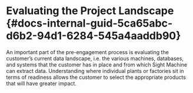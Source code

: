 # Evaluating the Project Landscape {#docs-internal-guid-5ca65abc-d6b2-94d1-6284-545a4aaddb90}

An important part of the pre-engagement process is evaluating the customer’s current data landscape, i.e. the various machines, databases, and systems that the customer has in place and from which Sight Machine can extract data. Understanding where individual plants or factories sit in terms of readiness allows the customer to select the appropriate products that will have greater impact.

